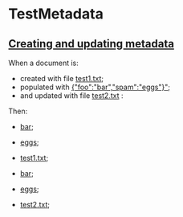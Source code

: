 # TestMetadata

## [Creating and updating metadata](- 'createAndUpdateMetadata')

When a document is:

 - created with file [test1.txt](- "#filename");
 - populated with [{"foo":"bar","spam":"eggs"}"](- "#metadata");
 - and updated with file [test2.txt](- "#newFilename") [ ](- "#doc=createAndUpdateMetadata(#filename, #metadata, #newFilename)"):
  
Then:

 - [bar](- "?=#doc.foo");
 - [eggs](- "?=#doc.spam");
 - [test1.txt](- "?=#doc.filename");

 - [bar](- "?=#doc.stillFoo");
 - [eggs](- "?=#doc.stillSpam");
 - [test2.txt](- "?=#doc.updatedFilename");

 